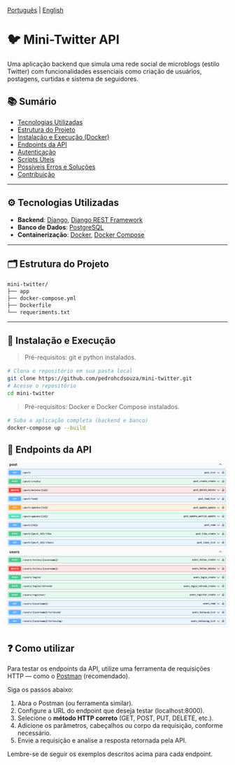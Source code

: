 [Português](README.md) | [English](README.en.md)

# 🐦 Mini-Twitter API

Uma aplicação backend que simula uma rede social de microblogs (estilo Twitter) com funcionalidades essenciais como criação de usuários, postagens, curtidas e sistema de seguidores.

## 📚 Sumário

- [Tecnologias Utilizadas](#tecnologias-utilizadas)
- [Estrutura do Projeto](#estrutura-do-projeto)
- [Instalação e Execução (Docker)](#instalação-e-execução-docker)
- [Endpoints da API](#endpoints-da-api)
- [Autenticação](#autenticação)
- [Scripts Úteis](#scripts-úteis)
- [Possíveis Erros e Soluções](#possíveis-erros-e-soluções)
- [Contribuição](#contribuição)

---

## ⚙️ Tecnologias Utilizadas

- **Backend**: [Django](https://www.djangoproject.com/), [Django REST Framework](https://www.django-rest-framework.org/)
- **Banco de Dados**: [PostgreSQL](https://www.postgresql.org/)
- **Containerização**: [Docker](https://www.docker.com/), [Docker Compose](https://docs.docker.com/compose/)

---

## 🗂️ Estrutura do Projeto

```
mini-twitter/
├── app
├── docker-compose.yml
├── Dockerfile
└── requeriments.txt
```


---

## 🐳 Instalação e Execução

> Pré-requisitos: git e python instalados.

```bash
# Clona o repositório em sua pasta local
git clone https://github.com/pedrohcdsouza/mini-twitter.git
# Acesse o repositório
cd mini-twitter
```

> Pré-requisitos: Docker e Docker Compose instalados.

```bash
# Suba a aplicação completa (backend e banco)
docker-compose up --build
```

## 📡 Endpoints da API

![endpoints](https://github.com/pedrohcdsouza/mini-twitter/blob/main/image.png)

## ❓ Como utilizar

Para testar os endpoints da API, utilize uma ferramenta de requisições HTTP — como o [Postman](https://www.postman.com/) (recomendado).

Siga os passos abaixo:

1. Abra o Postman (ou ferramenta similar).
2. Configure a URL do endpoint que deseja testar (localhost:8000).
3. Selecione o **método HTTP correto** (GET, POST, PUT, DELETE, etc.).
4. Adicione os parâmetros, cabeçalhos ou corpo da requisição, conforme necessário.
5. Envie a requisição e analise a resposta retornada pela API.

Lembre-se de seguir os exemplos descritos acima para cada endpoint.


